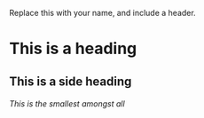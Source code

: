 Replace this with your name, and include a header.
# This is a heading
## This is a side heading
###### This is the smallest amongst all
